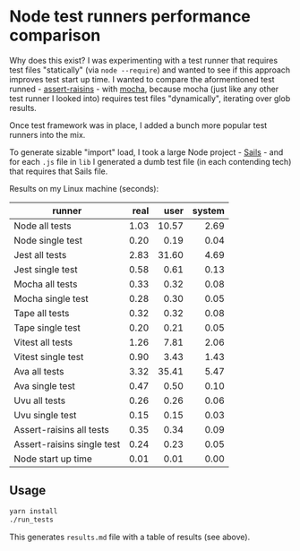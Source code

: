 # Node test runners performance comparison

Why does this exist? I was experimenting with a test runner that requires test files "statically" (via `node --require`) and wanted to see if this approach improves test start up time. I wanted to compare the aformentioned test runned - [assert-raisins](https://github.com/artemave/assert-raisins) - with [mocha](https://github.com/mochajs/mocha), because mocha (just like any other test runner I looked into) requires test files "dynamically", iterating over glob results.

Once test framework was in place, I added a bunch more popular test runners into the mix.

To generate sizable "import" load, I took a large Node project - [Sails](https://sailsjs.com/) - and for each `.js` file in `lib` I generated a dumb test file (in each contending tech) that requires that Sails file.

Results on my Linux machine (seconds):

| runner | real | user | system |
| ------ | ----:| ----:| ------:|
|Node all tests|1.03|10.57|2.69|
|Node single test|0.20|0.19|0.04|
|Jest all tests|2.83|31.60|4.69|
|Jest single test|0.58|0.61|0.13|
|Mocha all tests|0.33|0.32|0.08|
|Mocha single test|0.28|0.30|0.05|
|Tape all tests|0.32|0.32|0.08|
|Tape single test|0.20|0.21|0.05|
|Vitest all tests|1.26|7.81|2.06|
|Vitest single test|0.90|3.43|1.43|
|Ava all tests|3.32|35.41|5.47|
|Ava single test|0.47|0.50|0.10|
|Uvu all tests|0.26|0.26|0.06|
|Uvu single test|0.15|0.15|0.03|
|Assert-raisins all tests|0.35|0.34|0.09|
|Assert-raisins single test|0.24|0.23|0.05|
|Node start up time|0.01|0.01|0.00|

## Usage

```bash
yarn install
./run_tests
```

This generates `results.md` file with a table of results (see above).
